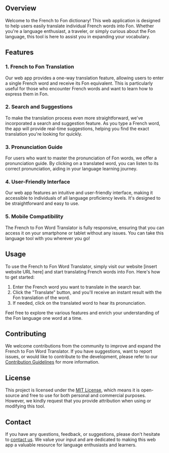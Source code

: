 ## Overview

Welcome to the French to Fon dictionary! This web application is designed to help users easily translate individual French words into Fon. Whether you're a language enthusiast, a traveler, or simply curious about the Fon language, this tool is here to assist you in expanding your vocabulary.

## Features

### 1. French to Fon Translation

Our web app provides a one-way translation feature, allowing users to enter a single French word and receive its Fon equivalent. This is particularly useful for those who encounter French words and want to learn how to express them in Fon.

### 2. Search and Suggestions

To make the translation process even more straightforward, we've incorporated a search and suggestion feature. As you type a French word, the app will provide real-time suggestions, helping you find the exact translation you're looking for quickly.

### 3. Pronunciation Guide

For users who want to master the pronunciation of Fon words, we offer a pronunciation guide. By clicking on a translated word, you can listen to its correct pronunciation, aiding in your language learning journey.

### 4. User-Friendly Interface

Our web app features an intuitive and user-friendly interface, making it accessible to individuals of all language proficiency levels. It's designed to be straightforward and easy to use.

### 5. Mobile Compatibility

The French to Fon Word Translator is fully responsive, ensuring that you can access it on your smartphone or tablet without any issues. You can take this language tool with you wherever you go!

## Usage

To use the French to Fon Word Translator, simply visit our website [insert website URL here] and start translating French words into Fon. Here's how to get started:

1. Enter the French word you want to translate in the search bar.
2. Click the "Translate" button, and you'll receive an instant result with the Fon translation of the word.
3. If needed, click on the translated word to hear its pronunciation.

Feel free to explore the various features and enrich your understanding of the Fon language one word at a time.

## Contributing

We welcome contributions from the community to improve and expand the French to Fon Word Translator. If you have suggestions, want to report issues, or would like to contribute to the development, please refer to our [Contribution Guidelines](CONTRIBUTING.md) for more information.

## License

This project is licensed under the [MIT License](LICENSE), which means it is open-source and free to use for both personal and commercial purposes. However, we kindly request that you provide attribution when using or modifying this tool.

## Contact

If you have any questions, feedback, or suggestions, please don't hesitate to [contact us](mailto:your@email.com). We value your input and are dedicated to making this web app a valuable resource for language enthusiasts and learners.
